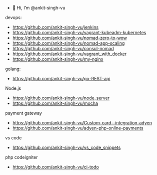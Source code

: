 - 👋 Hi, I’m @ankit-singh-vu

devops:     
* https://github.com/ankit-singh-vu/jenkins
* https://github.com/ankit-singh-vu/vagrant-kubeadm-kubernetes        
* https://github.com/ankit-singh-vu/nomad-zero-to-wow      
* https://github.com/ankit-singh-vu/nomad-app-scaling      
* https://github.com/ankit-singh-vu/consul-nomad      
* https://github.com/ankit-singh-vu/vagrant_with_docker      
* https://github.com/ankit-singh-vu/my-nginx      

golang:      
* https://github.com/ankit-singh-vu/go-REST-api


Node.js      
* https://github.com/ankit-singh-vu/node_server      
* https://github.com/ankit-singh-vu/mocha           

payment gateway      
* https://github.com/ankit-singh-vu/Custom-card--integration-adyen        
* https://github.com/ankit-singh-vu/adyen-php-online-payments      

vs code      
* https://github.com/ankit-singh-vu/vs_code_snippets        

php codeigniter      
* https://github.com/ankit-singh-vu/ci-todo




